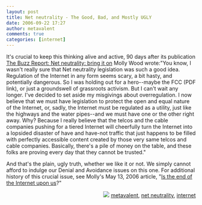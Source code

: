 ```yaml
---
layout: post
title: Net neutrality - The Good, Bad, and Mostly UGLY
date: 2006-09-22 17:27
author: metavalent
comments: true
categories: [internet]
---
```

It's crucial to keep this thinking alive and active, 90 days after its publication <a href="http://www.cnet.com/4520-6033_1-6548559.html?part=rss&amp;subj=edfeat&amp;tag=Net+neutrality%3A+bring+it+on">The Buzz Report: Net neutrality: bring it on</a> Molly Wood wrote:"You know, I wasn't really sure that Net neutrality legislation was such a good idea. Regulation of the Internet in any form seems scary, a bit hasty, and potentially dangerous. So I was holding out for a hero--maybe the FCC (PDF link), or just a groundswell of grassroots activism. But I can't wait any longer. I've decided to set aside my misgivings about overregulation. I now believe that we must have legislation to protect the open and equal nature of the Internet, or, sadly, the Internet must be regulated as a utility, just like the highways and the water pipes--and we must have one or the other right away. Why? Because I really believe that the telcos and the cable companies pushing for a tiered Internet will cheerfully turn the Internet into a lopsided disaster of have and have-not traffic that just happens to be filled with perfectly accessible content created by those very same telcos and cable companies. Basically, there's a pile of money on the table, and these folks are proving every day that they cannot be trusted."

And that's the plain, ugly truth, whether we like it or not.  We simply cannot afford to indulge our Denial and Avoidance issues on this one.  For additional history of this crucial issue, see Molly's May 13, 2006 article, "<a href="http://www.cnet.com/4520-6033_1-6462835.html?part=rss&amp;subj=edfeat&amp;tag=Is+the+end+of+the+Internet+upon+us%3F">Is the end of the Internet upon us</a>?"
<!-- Tags -->
<div align="right"><img border="0" src="http://metavalent.info/images/technorati.bug.10x10.jpg" /> <a rel="tag" href="http://technorati.com/tag/metavalent">metavalent</a>, <a rel="tag" href="http://technorati.com/tag/net+neutrality">net neutrality</a>, <a rel="tag" href="http://technorati.com/tag/internet">internet</a></div>
<!-- //End Tags -->

